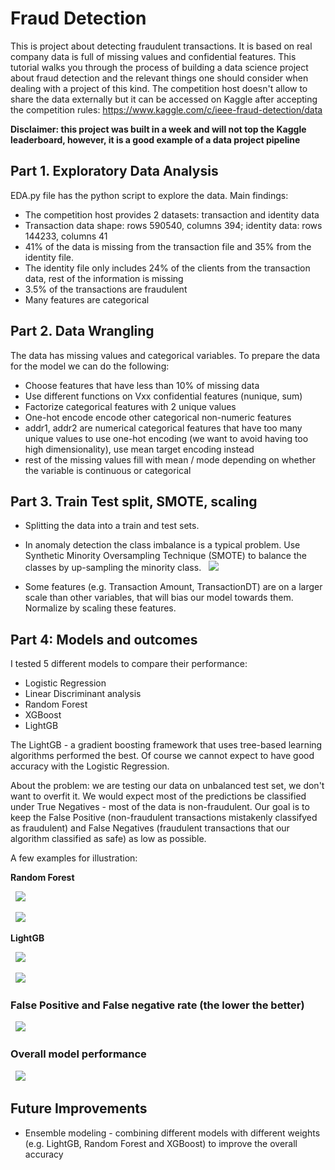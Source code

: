 # Fraud Detection

This is project about detecting fraudulent transactions. It is based on real company data is full of missing values and confidential features. This tutorial walks you through the process of building a data science project about fraud detection and the relevant things one should consider when dealing with a project of this kind. 
The competition host doesn't allow to share the data externally but it can be accessed on Kaggle after accepting the competition rules: https://www.kaggle.com/c/ieee-fraud-detection/data

**Disclaimer: this project was built in a week and will not top the Kaggle leaderboard, however, it is a good example of a data project pipeline** 

## Part 1. Exploratory Data Analysis

EDA.py file has the python script to explore the data. Main findings: 
* The competition host provides 2 datasets: transaction and identity data
* Transaction data shape: rows 590540, columns 394; identity data: rows 144233, columns 41
* 41% of the data is missing from the transaction file and 35% from the identity file. 
* The identity file only includes 24% of the clients from the transaction data, rest of the information is missing 
* 3.5% of the transactions are fraudulent 
* Many features are categorical 

## Part 2. Data Wrangling 
The data has missing values and categorical variables. To prepare the data for the model we can do the following:
* Choose features that have less than 10% of missing data
* Use different functions on Vxx confidential features (nunique, sum)
* Factorize categorical features with 2 unique values
* One-hot encode encode other categorical non-numeric features
* addr1, addr2 are numerical categorical features that have too many unique values to use one-hot encoding (we want to avoid having too high dimensionality), use mean target encoding instead
* rest of the missing values fill with mean / mode depending on whether the variable is continuous or categorical

## Part 3. Train Test split, SMOTE, scaling
* Splitting the data into a train and test sets. 

* In anomaly detection the class imbalance is a typical problem. Use Synthetic Minority Oversampling Technique (SMOTE) to balance the classes by up-sampling the minority class. 
&nbsp; 
![](https://github.com/helenaEH/Fraud_Detection/blob/master/plots/class_imbalance.png)  

* Some features (e.g. Transaction Amount, TransactionDT) are on a larger scale than other variables, that will bias our model towards them. Normalize by scaling these features. 

## Part 4: Models and outcomes 
I tested 5 different models to compare their performance: 
* Logistic Regression 
* Linear Discriminant analysis 
* Random Forest 
* XGBoost 
* LightGB

The LightGB - a gradient boosting framework that uses tree-based learning algorithms performed the best. Of course we cannot expect to have good accuracy with the Logistic Regression. 

About the problem: we are testing our data on unbalanced test set, we don't want to overfit it. We would expect most of the predictions be classified under True Negatives - most of the data is non-fraudulent. Our goal is to keep the False Positive (non-fraudulent transactions mistakenly classifyed as fraudulent) and False Negatives (fraudulent transactions that our algorithm classified as safe) as low as possible. 

A few examples for illustration:

**Random Forest**

&nbsp; 
![](https://github.com/helenaEH/Fraud_Detection/blob/master/plots/confusion_matrix_Random%20Rorest.png)  

&nbsp; 
![](https://github.com/helenaEH/Fraud_Detection/blob/master/plots/roc_Random%20Rorest.png)  

**LightGB**

&nbsp; 
![](https://github.com/helenaEH/Fraud_Detection/blob/master/plots/confusion_matrix_LightGB.png)  

&nbsp; 
![](https://github.com/helenaEH/Fraud_Detection/blob/master/plots/roc_LightGB.png)  

### False Positive and False negative rate (the lower the better)

&nbsp; 
![](https://github.com/helenaEH/Fraud_Detection/blob/master/plots/Model_performance.png)  

### Overall model performance

&nbsp; 
![](https://github.com/helenaEH/Fraud_Detection/blob/master/model_outcome.PNG)  

## Future Improvements

* Ensemble modeling - combining different models with different weights (e.g. LightGB, Random Forest and XGBoost) to improve the overall accuracy 










 




